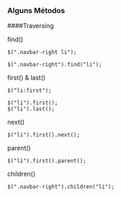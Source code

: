 ### Alguns Métodos

####Traversing

find()

    $(".navbar-right li");

    $(".navbar-right").find("li");

first() & last() 

    $("li:first");

    $("li").first();
    $("li").last();

next()

    $("li").first().next();

parent()

    $("li").first().parent();

children()

    $(".navbar-right").children("li");
    






